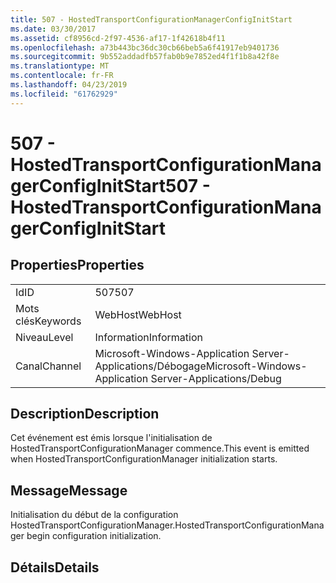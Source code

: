 ```yaml
---
title: 507 - HostedTransportConfigurationManagerConfigInitStart
ms.date: 03/30/2017
ms.assetid: cf8956cd-2f97-4536-af17-1f42618b4f11
ms.openlocfilehash: a73b443bc36dc30cb66beb5a6f41917eb9401736
ms.sourcegitcommit: 9b552addadfb57fab0b9e7852ed4f1f1b8a42f8e
ms.translationtype: MT
ms.contentlocale: fr-FR
ms.lasthandoff: 04/23/2019
ms.locfileid: "61762929"
---
```

# <a name="507---hostedtransportconfigurationmanagerconfiginitstart"></a><span data-ttu-id="2f439-102">507 - HostedTransportConfigurationManagerConfigInitStart</span><span class="sxs-lookup"><span data-stu-id="2f439-102">507 - HostedTransportConfigurationManagerConfigInitStart</span></span>
## <a name="properties"></a><span data-ttu-id="2f439-103">Properties</span><span class="sxs-lookup"><span data-stu-id="2f439-103">Properties</span></span>  
  
|||  
|-|-|  
|<span data-ttu-id="2f439-104">Id</span><span class="sxs-lookup"><span data-stu-id="2f439-104">ID</span></span>|<span data-ttu-id="2f439-105">507</span><span class="sxs-lookup"><span data-stu-id="2f439-105">507</span></span>|  
|<span data-ttu-id="2f439-106">Mots clés</span><span class="sxs-lookup"><span data-stu-id="2f439-106">Keywords</span></span>|<span data-ttu-id="2f439-107">WebHost</span><span class="sxs-lookup"><span data-stu-id="2f439-107">WebHost</span></span>|  
|<span data-ttu-id="2f439-108">Niveau</span><span class="sxs-lookup"><span data-stu-id="2f439-108">Level</span></span>|<span data-ttu-id="2f439-109">Information</span><span class="sxs-lookup"><span data-stu-id="2f439-109">Information</span></span>|  
|<span data-ttu-id="2f439-110">Canal</span><span class="sxs-lookup"><span data-stu-id="2f439-110">Channel</span></span>|<span data-ttu-id="2f439-111">Microsoft-Windows-Application Server-Applications/Débogage</span><span class="sxs-lookup"><span data-stu-id="2f439-111">Microsoft-Windows-Application Server-Applications/Debug</span></span>|  
  
## <a name="description"></a><span data-ttu-id="2f439-112">Description</span><span class="sxs-lookup"><span data-stu-id="2f439-112">Description</span></span>  
 <span data-ttu-id="2f439-113">Cet événement est émis lorsque l'initialisation de HostedTransportConfigurationManager commence.</span><span class="sxs-lookup"><span data-stu-id="2f439-113">This event is emitted when HostedTransportConfigurationManager initialization starts.</span></span>  
  
## <a name="message"></a><span data-ttu-id="2f439-114">Message</span><span class="sxs-lookup"><span data-stu-id="2f439-114">Message</span></span>  
 <span data-ttu-id="2f439-115">Initialisation du début de la configuration HostedTransportConfigurationManager.</span><span class="sxs-lookup"><span data-stu-id="2f439-115">HostedTransportConfigurationManager begin configuration initialization.</span></span>  
  
## <a name="details"></a><span data-ttu-id="2f439-116">Détails</span><span class="sxs-lookup"><span data-stu-id="2f439-116">Details</span></span>
